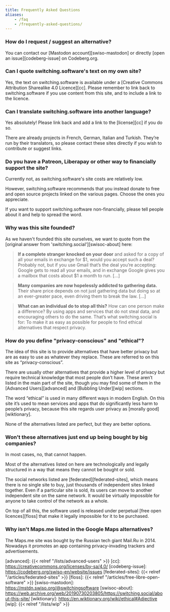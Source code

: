 ```yaml
---
title: Frequently Asked Questions
aliases:
    - /faq
    - /frequently-asked-questions/
---
```


### How do I request / suggest an alternative?

You can contact our [Mastodon account][swiso-mastodon] or directly [open an issue][codeberg-issue] on Codeberg.org.


### Can I quote switching.software's text on my own site?

Yes, the text on switching.software is available under a [Creative Commons Attribution Sharealike 4.0 Licence][cc]. Please remember to link back to switching.software if you use content from this site, and to include a link to the licence.


### Can I translate switching.software into another language?

Yes absolutely! Please link back and add a link to the [license][cc] if you do so.

There are already projects in French, German, Italian and Turkish. They’re run by their translators, so please contact these sites directly if you wish to contribute or suggest links. 


### Do you have a Patreon, Liberapay or other way to financially support the site?

Currently not, as switching.software's site costs are relatively low.

However, switching.software recommends that you instead donate to free and open source projects linked on the various pages. Choose the ones you appreciate.

If you want to support switching.software non-financially, please tell people about it and help to spread the word.


### Why was this site founded?

As we haven't founded this site ourselves, we want to quote from the [original answer from 'switching.social'][swisoc-about] here:

> **If a complete stranger knocked on your door** and asked for a copy of all your emails in exchange for $1, would you accept such a deal? Probably not, but if you use Gmail that’s the deal you’re accepting: Google gets to read all your emails, and in exchange Google gives you a mailbox that costs about $1 a month to run. [...]

> **Many companies are now hopelessly addicted to gathering data.** Their share price depends on not just gathering data but doing so at an ever-greater pace, even driving them to break the law. [...]

> **What can an individual do to stop all this?** How can one person make a difference? By using apps and services that do not steal data, and encouraging others to do the same. That’s what switching.social is for: To make it as easy as possible for people to find ethical alternatives that respect privacy.


### How do you define "privacy-conscious" and "ethical"?

The idea of this site is to provide alternatives that have better privacy but are as easy to use as whatever they replace. These are referred to on this site as “privacy-conscious”.

There are usually other alternatives that provide a higher level of privacy but require technical knowledge that most people don’t have. These aren’t listed in the main part of the site, though you may find some of them in the [Advanced Users][advanced] and [Bubbling Under][wip] sections.

The word “ethical” is used in many different ways in modern English. On this site it’s used to mean services and apps that do significantly less harm to people’s privacy, because this site regards user privacy as [morally good][wiktionary].

None of the alternatives listed are perfect, but they are better options.


### Won't these alternatives just end up being bought by big companies?

In most cases, no, that cannot happen.

Most of the alternatives listed on here are technologically and legally structured in a way that means they cannot be bought or sold.

The social networks listed are [federated][federated-sites], which means there is no single site to buy, just thousands of independent sites linked together. Even if a particular site is sold, its users can move to another independent site on the same network. It would be virtually impossible for anyone to take control of the network as a whole.

On top of all this, the software used is released under perpetual [free open licences][floss] that make it legally impossible for it to be purchased.


### Why isn't Maps.me listed in the Google Maps alternatives?

The Maps.me site was bought by the Russian tech giant Mail.Ru in 2014. Nowadays it promotes an app containing privacy-invading trackers and advertisements.


[advanced]: {{< relref "/lists/advanced-users" >}}
[cc]: https://creativecommons.org/licenses/by-sa/4.0/
[codeberg-issue]: https://codeberg.org/swiso-en/website/issues
[federated-sites]: {{< relref "/articles/federated-sites" >}}
[floss]: {{< relref "/articles/free-libre-open-software" >}}
[swiso-mastodon]: https://mstdn.swiso.org/@switchingsoftware
[swisoc-about]: https://web.archive.org/web/20190730203805/https://switching.social/about-this-site/
[wiktionary]: https://en.wiktionary.org/wiki/ethical#Adjective
[wip]: {{< relref "/lists/wip" >}}